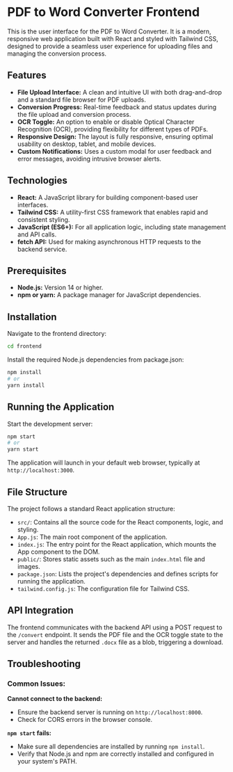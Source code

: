 # PDF to Word Converter Frontend

This is the user interface for the PDF to Word Converter. It is a modern, responsive web application built with React and styled with Tailwind CSS, designed to provide a seamless user experience for uploading files and managing the conversion process.

## Features

- **File Upload Interface:** A clean and intuitive UI with both drag-and-drop and a standard file browser for PDF uploads.
- **Conversion Progress:** Real-time feedback and status updates during the file upload and conversion process.
- **OCR Toggle:** An option to enable or disable Optical Character Recognition (OCR), providing flexibility for different types of PDFs.
- **Responsive Design:** The layout is fully responsive, ensuring optimal usability on desktop, tablet, and mobile devices.
- **Custom Notifications:** Uses a custom modal for user feedback and error messages, avoiding intrusive browser alerts.

## Technologies

- **React:** A JavaScript library for building component-based user interfaces.
- **Tailwind CSS:** A utility-first CSS framework that enables rapid and consistent styling.
- **JavaScript (ES6+):** For all application logic, including state management and API calls.
- **fetch API:** Used for making asynchronous HTTP requests to the backend service.

## Prerequisites

- **Node.js:** Version 14 or higher.
- **npm or yarn:** A package manager for JavaScript dependencies.

## Installation

Navigate to the frontend directory:

```bash
cd frontend
```

Install the required Node.js dependencies from package.json:

```bash
npm install
# or
yarn install
```

## Running the Application

Start the development server:

```bash
npm start
# or
yarn start
```

The application will launch in your default web browser, typically at `http://localhost:3000`.

## File Structure

The project follows a standard React application structure:

- `src/`: Contains all the source code for the React components, logic, and styling.
- `App.js`: The main root component of the application.
- `index.js`: The entry point for the React application, which mounts the App component to the DOM.
- `public/`: Stores static assets such as the main `index.html` file and images.
- `package.json`: Lists the project's dependencies and defines scripts for running the application.
- `tailwind.config.js`: The configuration file for Tailwind CSS.

## API Integration

The frontend communicates with the backend API using a POST request to the `/convert` endpoint. It sends the PDF file and the OCR toggle state to the server and handles the returned `.docx` file as a blob, triggering a download.

## Troubleshooting

### Common Issues:

**Cannot connect to the backend:**
- Ensure the backend server is running on `http://localhost:8000`.
- Check for CORS errors in the browser console.

**`npm start` fails:**
- Make sure all dependencies are installed by running `npm install`.
- Verify that Node.js and npm are correctly installed and configured in your system's PATH.